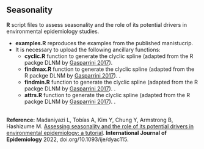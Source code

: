## Seasonality
**R** script files to assess seasonality and the role of its potential drivers in environmental epidemiology studies.

* **examples.R** reproduces the examples from the published manistucrip. 
* It is necessary to upload the following ancillary functions: 
    * **cyclic.R** function to generate the clyclic spline (adapted from the R packge DLNM by <a href="" target="_blank">Gasparrini 2017</a>).  
    * **findmax.R** function to generate the clyclic spline (adapted from the R packge DLNM by <a href="" target="_blank">Gasparrini 2017</a>).  . 
    * **findmin.R** function to generate the clyclic spline (adapted from the R packge DLNM by <a href="" target="_blank">Gasparrini 2017</a>).  . 
    * **attrs.R** function to generate the clyclic spline (adapted from the R packge DLNM by <a href="" target="_blank">Gasparrini 2017</a>).  . 
<br>
<b>Reference:</b> Madaniyazi L, Tobías A, Kim Y, Chung Y, Armstrong B, Hashizume M. <a href="https://academic.oup.com/ije/advance-article/doi/10.1093/ije/dyac115/6593248" target="_blank">Assessing seasonality and the role of its potential drivers in environmental epidemiology: a tutorial</a>. <b>International Journal of Epidemiology</b> 2022, doi.org/10.1093/ije/dyac115.

